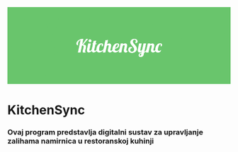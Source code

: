 ![KitcheSync logo](./imgs/KitchenSync.png)

# KitchenSync

### Ovaj program predstavlja digitalni sustav za upravljanje zalihama namirnica u restoranskoj kuhinji
